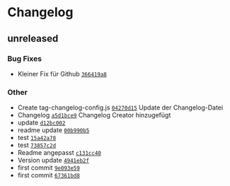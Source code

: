 # Changelog

## unreleased

### Bug Fixes

- Kleiner Fix für Github [`366419a8`](https://github.com/puppyspike/Puppy-Galerie/commit/366419a850d114404d97cba1aa2ec7017d13b5a3)

### Other

- Create tag-changelog-config.js [`04270d15`](https://github.com/puppyspike/Puppy-Galerie/commit/04270d158f55bcbd0f4620bea09f91671b6c9830)
Update der Changelog-Datei
- Changelog [`a5d1bce9`](https://github.com/puppyspike/Puppy-Galerie/commit/a5d1bce993e5ff11b7557a9b849231b1bdf19346)
Changelog Creator hinzugefügt
- update [`d12bc002`](https://github.com/puppyspike/Puppy-Galerie/commit/d12bc0022c45c67131226d9ee9ded504dd98554b)
- readme update [`00b990b5`](https://github.com/puppyspike/Puppy-Galerie/commit/00b990b5917b1cf89597ff9899c950b847d09146)
- test [`15a42a78`](https://github.com/puppyspike/Puppy-Galerie/commit/15a42a786d038c75cf388cc9340425018c455df2)
- test [`73857c2d`](https://github.com/puppyspike/Puppy-Galerie/commit/73857c2dceceaada9a27f4780bb29ee325c94347)
- Readme angepasst [`c131cc40`](https://github.com/puppyspike/Puppy-Galerie/commit/c131cc40d70137f0771057956f4946026bfb4b28)
- Version update [`4941eb2f`](https://github.com/puppyspike/Puppy-Galerie/commit/4941eb2f7d54f620d2f9bebdbf1ce3b6a617a804)
- first commit [`9e093e59`](https://github.com/puppyspike/Puppy-Galerie/commit/9e093e59498e8149e335825d1bbfbf1b68f0cd29)
- first commit [`67361bd8`](https://github.com/puppyspike/Puppy-Galerie/commit/67361bd881fc2dcc8da0ca26f2a054089663a7b3)